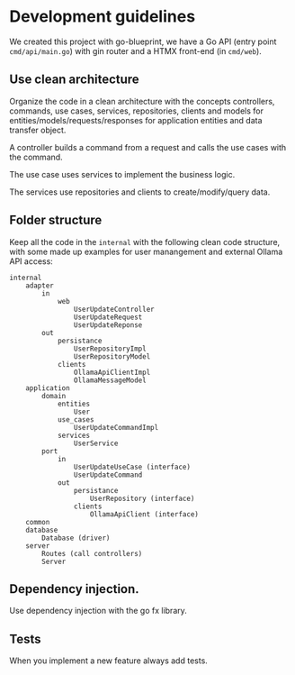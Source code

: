 # Development guidelines

We created this project with go-blueprint, we have a Go API (entry point
`cmd/api/main.go`) with gin router and a HTMX front-end (in `cmd/web`).

## Use clean architecture

Organize the code in a clean architecture with the concepts controllers,
commands, use cases, services, repositories, clients and models for
entities/models/requests/responses for application entities and data transfer
object.

A controller builds a command from a request and calls the use cases with the
command.

The use case uses services to implement the business logic.

The services use repositories and clients to create/modify/query data.

## Folder structure

Keep all the code in the `internal` with the following clean code structure,
with some made up examples for user manangement and external Ollama API access:

```
internal
    adapter
        in
            web
                UserUpdateController
                UserUpdateRequest
                UserUpdateReponse
        out
            persistance
                UserRepositoryImpl
                UserRepositoryModel
            clients
                OllamaApiClientImpl
                OllamaMessageModel
    application
        domain
            entities
                User
            use_cases
                UserUpdateCommandImpl
            services
                UserService
        port
            in
                UserUpdateUseCase (interface)
                UserUpdateCommand
            out
                persistance
                    UserRepository (interface)
                clients
                    OllamaApiClient (interface)
    common
    database
        Database (driver)
    server
        Routes (call controllers)
        Server
```

## Dependency injection.

Use dependency injection with the go fx library.

## Tests

When you implement a new feature always add tests.

